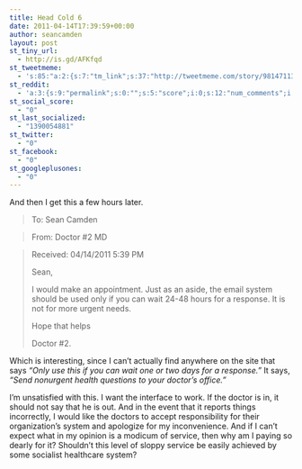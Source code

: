 ```yaml
---
title: Head Cold 6
date: 2011-04-14T17:39:59+00:00
author: seancamden
layout: post
st_tiny_url:
  - http://is.gd/AFKfqd
st_tweetmeme:
  - 's:85:"a:2:{s:7:"tm_link";s:37:"http://tweetmeme.com/story/9814711323";s:9:"url_count";i:0;}";'
st_reddit:
  - 'a:3:{s:9:"permalink";s:0:"";s:5:"score";i:0;s:12:"num_comments";i:0;}'
st_social_score:
  - "0"
st_last_socialized:
  - "1390054881"
st_twitter:
  - "0"
st_facebook:
  - "0"
st_googleplusones:
  - "0"
---
```

And then I get this a few hours later.

> To: Sean Camden
  
> From: Doctor #2 MD
  
> Received: 04/14/2011 5:39 PM
> 
> Sean,
> 
> I would make an appointment. Just as an aside, the email system should be used only if you can wait 24-48 hours for a response. It is not for more urgent needs.
> 
> Hope that helps
> 
> Doctor #2. 

Which is interesting, since I can&#8217;t actually find anywhere on the site that says _&#8220;Only use this if you can wait one or two days for a response.&#8221;_ It says, _&#8220;Send nonurgent health questions to your doctor&#8217;s office.&#8221;_

I&#8217;m unsatisfied with this. I want the interface to work. If the doctor is in, it should not say that he is out. And in the event that it reports things incorrectly, I would like the doctors to accept responsibility for their organization&#8217;s system and apologize for my inconvenience. And if I can&#8217;t expect what in my opinion is a modicum of service, then why am I paying so dearly for it? Shouldn&#8217;t this level of sloppy service be easily achieved by some socialist healthcare system?